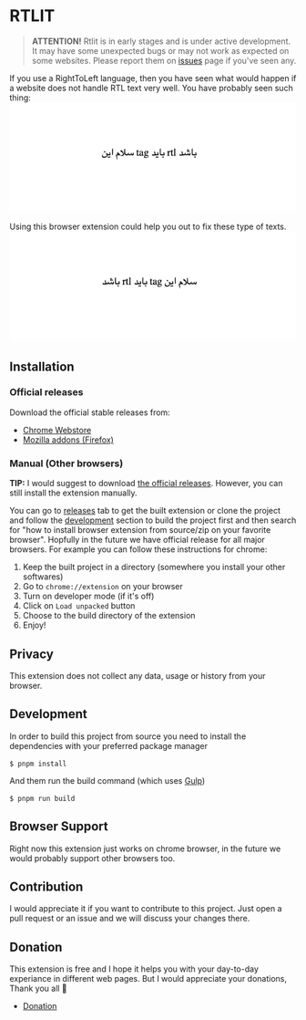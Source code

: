 # RTLIT

> **ATTENTION!** Rtlit is in early stages and is under active development. It may have some unexpected bugs or may not work as expected on some websites. Please report them on [issues](https://github.com/mahdiAghaei1/rtlit/issues) page if you've seen any.

If you use a RightToLeft language, then you have seen what would happen if a website does not handle RTL text very well. You have probably seen such thing:
![not-rtl-imagex](./.github/images/not-rtl.png)

Using this browser extension could help you out to fix these type of texts.
![rtled-image](./.github/images/rtled.png)

## Installation

### Official releases

Download the official stable releases from:

- [Chrome Webstore](https://chromewebstore.google.com/u/2/detail/rtlit/jmaeeniakbbmmnncohddgdlnghffdgad)
- [Mozilla addons (Firefox)](https://addons.mozilla.org/en-US/firefox/addon/rtlit/)

### Manual (Other browsers)

**TIP:** I would suggest to download [the official releases](#official-releases). However, you can still install the extension manually.

You can go to [releases](https://www.github.com/mahdiAghaei1/rtlit/releases) tab to get the built extension or clone the project and follow the [development](#development) section to build the project first and then search for "how to install browser extension from source/zip on your favorite browser". Hopfully in the future we have official release for all major browsers. For example you can follow these instructions for chrome:

1. Keep the built project in a directory (somewhere you install your other softwares)
2. Go to `chrome://extension` on your browser
3. Turn on developer mode (if it's off)
4. Click on `Load unpacked` button
5. Choose to the build directory of the extension
6. Enjoy!

## Privacy

This extension does not collect any data, usage or history from your browser.

## Development

In order to build this project from source you need to install the dependencies with your preferred package manager

```console
$ pnpm install
```

And them run the build command (which uses [Gulp](https://gulpjs.com/))

```console
$ pnpm run build
```

## Browser Support

Right now this extension just works on chrome browser, in the future we would probably support other browsers too.

## Contribution

I would appreciate it if you want to contribute to this project. Just open a pull request or an issue and we will discuss your changes there.

## Donation

This extension is free and I hope it helps you with your day-to-day experiance in different web pages. But I would appreciate your donations, Thank you all :white_heart:

- [Donation](https://daramet.com/mahdi_aghaei)

